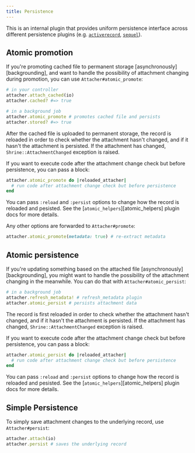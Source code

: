 ```yaml
---
title: Persistence
---
```


This is an internal plugin that provides uniform persistence interface across
different persistence plugins (e.g. [`activerecord`][activerecord],
[`sequel`][sequel]).

## Atomic promotion

If you're promoting cached file to permanent storage
[asynchronously][backgrounding], and want to handle the possibility of
attachment changing during promotion, you can use `Attacher#atomic_promote`:

```rb
# in your controller
attacher.attach_cached(io)
attacher.cached? #=> true
```
```rb
# in a background job
attacher.atomic_promote # promotes cached file and persists
attacher.stored? #=> true
```

After the cached file is uploaded to permanent storage, the record is reloaded
in order to check whether the attachment hasn't changed, and if it hasn't the
attachment is persisted. If the attachment has changed,
`Shrine::AttachmentChanged` exception is raised.

If you want to execute code after the attachment change check but before
persistence, you can pass a block:

```rb
attacher.atomic_promote do |reloaded_attacher|
  # run code after attachment change check but before persistence
end
```

You can pass `:reload` and `:persist` options to change how the record is
reloaded and pesisted. See the [`atomic_helpers`][atomic_helpers] plugin docs
for more details.

Any other options are forwarded to `Attacher#promote`:

```rb
attacher.atomic_promote(metadata: true) # re-extract metadata
```

## Atomic persistence

If you're updating something based on the attached file
[asynchronously][backgrounding], you might want to handle the possibility of
the attachment changing in the meanwhile. You can do that with
`Attacher#atomic_persist`:

```rb
# in a background job
attacher.refresh_metadata! # refresh_metadata plugin
attacher.atomic_persist # persists attachment data
```

The record is first reloaded in order to check whether the attachment hasn't
changed, and if it hasn't the attachment is persisted. If the attachment has
changed, `Shrine::AttachmentChanged` exception is raised.

If you want to execute code after the attachment change check but before
persistence, you can pass a block:

```rb
attacher.atomic_persist do |reloaded_attacher|
  # run code after attachment change check but before persistence
end
```

You can pass `:reload` and `:persist` options to change how the record is
reloaded and pesisted. See the [`atomic_helpers`][atomic_helpers] plugin docs
for more details.

## Simple Persistence

To simply save attachment changes to the underlying record, use
`Attacher#persist`:

```rb
attacher.attach(io)
attacher.persist # saves the underlying record
```

[activerecord]: https://shrinerb.com/docs/plugins/activerecord
[sequel]: https://shrinerb.com/docs/plugins/sequel
